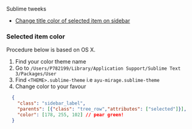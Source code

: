 Sublime tweeks

- [Change title color of selected item on sidebar](#selected-item-color)


### Selected item color
Procedure below is based on OS X.

1. Find your color theme name
2. Go to `/Users/P782199/Library/Application Support/Sublime Text 3/Packages/User`
3. Find `<THEME>.sublime-theme` i.e `ayu-mirage.sublime-theme`
4. Change color to your favour
```json
  {
    "class": "sidebar_label",
    "parents": [{"class": "tree_row","attributes": ["selected"]}],
    "color": [178, 255, 102] // pear green!
  }
```
